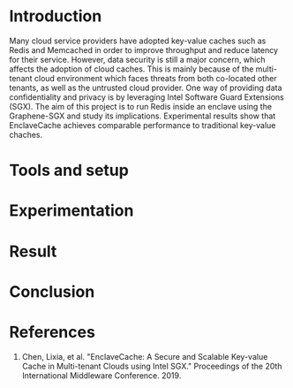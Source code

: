 # Introduction 

Many cloud service providers have adopted key-value caches such as Redis and Memcached in order to improve throughput and reduce latency for their service. However, data security is still a major concern, which affects the adoption of cloud caches. This is mainly because of the multi-tenant cloud environment which faces threats from both co-located other tenants, as well as the untrusted cloud provider.
One way of providing data confidentiality and privacy is by leveraging Intel Software Guard Extensions (SGX). The aim of this project is to run Redis inside an enclave using the Graphene-SGX and study its implications. Experimental results show that EnclaveCache achieves comparable performance to traditional key-value chaches.

# Tools and setup


# Experimentation

# Result

# Conclusion

# References

1. Chen, Lixia, et al. "EnclaveCache: A Secure and Scalable Key-value Cache in Multi-tenant Clouds using Intel SGX." Proceedings of the 20th International Middleware Conference. 2019.
